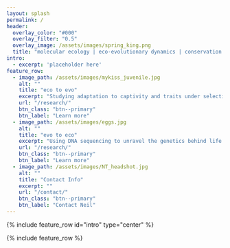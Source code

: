 ```yaml
---
layout: splash
permalink: /
header:
  overlay_color: "#000"
  overlay_filter: "0.5"
  overlay_image: /assets/images/spring_king.png
  title: "molecular ecology | eco-evolutionary dynamics | conservation genetics"
intro:
  - excerpt: 'placeholder here'
feature_row:
  - image_path: /assets/images/mykiss_juvenile.jpg
    alt: ""
    title: "eco to evo"
    excerpt: "Studying adaptation to captivity and traits under selection"
    url: "/research/"
    btn_class: "btn--primary"
    btn_label: "Learn more"
  - image_path: /assets/images/eggs.jpg
    alt: ""
    title: "evo to eco"
    excerpt: "Using DNA sequencing to unravel the genetics behind life history variation"
    url: "/research/"
    btn_class: "btn--primary"
    btn_label: "Learn more"
  - image_path: /assets/images/NT_headshot.jpg
    alt: ""
    title: "Contact Info"
    excerpt: ""
    url: "/contact/"
    btn_class: "btn--primary"
    btn_label: "Contact Neil"
---
```


{% include feature_row id="intro" type="center" %}

{% include feature_row %}